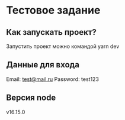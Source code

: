 # Тестовое задание

## Как запускать проект?
Запустить проект можно командой yarn dev

## Данные для входа
Email: test@mail.ru
Password: test123

## Версия node
v16.15.0

